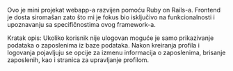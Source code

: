 Ovo je mini projekat webapp-a razvijen pomoću Ruby on Rails-a.
Frontend je dosta siromašan zato što mi je fokus bio isključivo na
funkcionalnosti i upoznavanju sa specifičnostima ovog framework-a.

Kratak opis:
Ukoliko korisnik nije ulogovan moguće je samo prikazivanje podataka
o zaposlenima iz baze podataka.
Nakon kreiranja profila i logovanja pojavljuju se opcije za izmenu informacija
o zaposlenima, brisanje zaposlenih, kao i stranica za upravljanje profilom.

